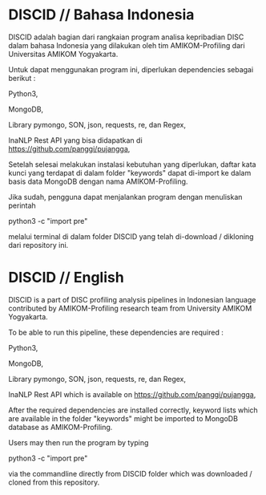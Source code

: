 # DISCID // Bahasa Indonesia

DISCID adalah bagian dari rangkaian program analisa kepribadian DISC dalam bahasa Indonesia yang dilakukan oleh tim AMIKOM-Profiling dari Universitas AMIKOM Yogyakarta.

Untuk dapat menggunakan program ini, diperlukan dependencies sebagai berikut :

Python3,

MongoDB,

Library pymongo, SON, json, requests, re, dan Regex,

InaNLP Rest API yang bisa didapatkan di https://github.com/panggi/pujangga,

Setelah selesai melakukan instalasi kebutuhan yang diperlukan, daftar kata kunci yang terdapat di dalam folder "keywords" dapat di-import ke dalam basis data MongoDB dengan nama AMIKOM-Profiling.

Jika sudah, pengguna dapat menjalankan program dengan menuliskan perintah

python3 -c "import pre"

melalui terminal di dalam folder DISCID yang telah di-download / dikloning dari repository ini.

# DISCID // English

DISCID is a part of DISC profiling analysis pipelines in Indonesian language contributed by AMIKOM-Profiling research team from University AMIKOM Yogyakarta.

To be able to run this pipeline, these dependencies are required :

Python3,

MongoDB,

Library pymongo, SON, json, requests, re, dan Regex,

InaNLP Rest API which is available on https://github.com/panggi/pujangga,

After the required dependencies are installed correctly, keyword lists which are available in the folder "keywords" might be imported to MongoDB database as AMIKOM-Profiling.

Users may then run the program by typing 

python3 -c "import pre"

via the commandline directly from DISCID folder which was downloaded / cloned from this repository.
